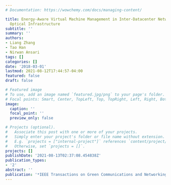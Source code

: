 ```yaml
---
# Documentation: https://wowchemy.com/docs/managing-content/

title: Energy-Aware Virtual Machine Management in Inter-Datacenter Networks Over Elastic
  Optical Infrastructure
subtitle: ''
summary: ''
authors:
- Liang Zhang
- Tao Han
- Nirwan Ansari
tags: []
categories: []
date: '2018-03-01'
lastmod: 2021-08-12T17:44:57-04:00
featured: false
draft: false

# Featured image
# To use, add an image named `featured.jpg/png` to your page's folder.
# Focal points: Smart, Center, TopLeft, Top, TopRight, Left, Right, BottomLeft, Bottom, BottomRight.
image:
  caption: ''
  focal_point: ''
  preview_only: false

# Projects (optional).
#   Associate this post with one or more of your projects.
#   Simply enter your project's folder or file name without extension.
#   E.g. `projects = ["internal-project"]` references `content/project/deep-learning/index.md`.
#   Otherwise, set `projects = []`.
projects: []
publishDate: '2021-08-13T02:37:08.454838Z'
publication_types:
- '2'
abstract: ''
publication: '*IEEE Transactions on Green Communications and Networking*'
---
```

